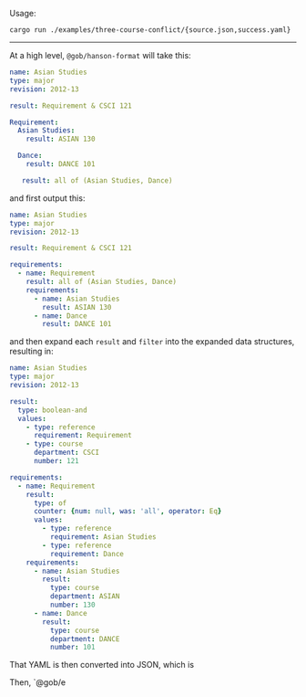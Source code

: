 Usage:

```
cargo run ./examples/three-course-conflict/{source.json,success.yaml}
```

---

At a high level, `@gob/hanson-format` will take this:

```yaml
name: Asian Studies
type: major
revision: 2012-13

result: Requirement & CSCI 121

Requirement:
  Asian Studies:
    result: ASIAN 130

  Dance:
    result: DANCE 101

   result: all of (Asian Studies, Dance)
```

and first output this:

```yaml
name: Asian Studies
type: major
revision: 2012-13

result: Requirement & CSCI 121

requirements:
  - name: Requirement
    result: all of (Asian Studies, Dance)
    requirements:
      - name: Asian Studies
        result: ASIAN 130
      - name: Dance
        result: DANCE 101
```

and then expand each `result` and `filter` into the expanded data structures, resulting in:

```yaml
name: Asian Studies
type: major
revision: 2012-13

result:
  type: boolean-and
  values:
    - type: reference
      requirement: Requirement
    - type: course
      department: CSCI
      number: 121

requirements:
  - name: Requirement
    result:
      type: of
      counter: {num: null, was: 'all', operator: Eq}
      values:
        - type: reference
          requirement: Asian Studies
        - type: reference
          requirement: Dance
    requirements:
      - name: Asian Studies
        result:
          type: course
          department: ASIAN
          number: 130
      - name: Dance
        result:
          type: course
          department: DANCE
          number: 101
```

That YAML is then converted into JSON, which is

Then, `@gob/e
